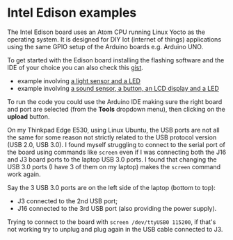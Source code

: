 Intel Edison examples
=====================

The Intel Edison board uses an Atom CPU running Linux Yocto as the operating system. It is designed for DIY Iot (internet of things) applications using the same GPIO setup of the Arduino boards e.g. Arduino UNO.

To get started with the Edison board installing the flashing software and the IDE of your choice you can also check this [gist](https://gist.github.com/tappoz/52901a130c4e892f8d47).

- example involving [a light sensor and a LED](./A_lightSensorWithLEDExample)
- example involving [a sound sensor, a button, an LCD display and a LED](./B_soundSensorEnabledByButton)

To run the code you could use the Arduino IDE making sure the right board and port are selected (from the __Tools__ dropdown menu), then clicking on the __upload__ button.

On my Thinkpad Edge E530, using Linux Ubuntu, the USB ports are not all the same for some reason not strictly related to the USB protocol version (USB 2.0, USB 3.0).
I found myself struggling to connect to the serial port of the board using commands like `screen` even if I was connecting both the J16 and J3 board ports to the laptop USB 3.0 ports.
I found that changing the USB 3.0 ports (I have 3 of them on my laptop) makes the `screen` command work again. 

Say the 3 USB 3.0 ports are on the left side of the laptop (bottom to top):

- J3 connected to the 2nd USB port;
- J16 connected to the 3rd USB port (also providing the power supply).

Trying to connect to the board with `screen /dev/ttyUSB0 115200`, if that's not working try to unplug and plug again in the USB cable connected to J3.
